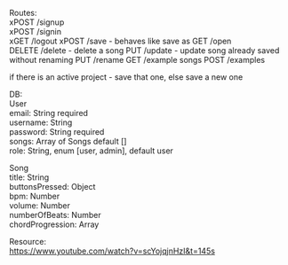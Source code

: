 Routes:  
xPOST /signup  
xPOST /signin  
xGET /logout
xPOST /save - behaves like save as
GET /open  
DELETE /delete - delete a song
PUT /update - update song already saved without renaming
PUT /rename
GET /example songs
POST /examples

if there is an active project - save that one, else save a new one

DB:  
User  
  email: String required  
  username: String  
  password: String required  
  songs: Array of Songs default []  
  role: String, enum [user, admin], default user  

Song  
  title: String  
  buttonsPressed: Object  
  bpm: Number  
  volume: Number  
  numberOfBeats: Number  
  chordProgression: Array  





Resource:  
https://www.youtube.com/watch?v=scYojqjnHzI&t=145s  